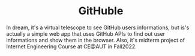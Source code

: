 <h1 align="center">GitHuble</h1>
In dream, it's a virtual telescope to see GitHub users informations, but is's actually a simple web app that uses GitHub APIs to find out user informations and show them in the browser. Also, it's midterm project of Internet Engineering Course at CE@AUT in Fall2022. 
